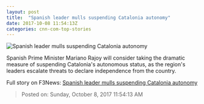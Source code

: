 ```yaml
---
layout: post
title:  "Spanish leader mulls suspending Catalonia autonomy"
date: 2017-10-08 11:54:13Z
categories: cnn-com-top-stories
---
```


![Spanish leader mulls suspending Catalonia autonomy](http://i2.cdn.cnn.com/cnnnext/dam/assets/171007075028-01-catalonia-anti-separatist-madrid-1007-super-tease.jpg)

Spanish Prime Minister Mariano Rajoy will consider taking the dramatic measure of suspending Catalonia's autonomous status, as the region's leaders escalate threats to declare independence from the country.


Full story on F3News: [Spanish leader mulls suspending Catalonia autonomy](http://www.f3nws.com/n/4xWKS)

> Posted on: Sunday, October 8, 2017 11:54:13 AM
